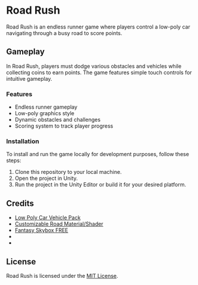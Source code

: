 # Road Rush

Road Rush is an endless runner game where players control a low-poly car navigating through a busy road to score points.

## Gameplay

In Road Rush, players must dodge various obstacles and vehicles while collecting coins to earn points. The game features simple touch controls for intuitive gameplay.

### Features

- Endless runner gameplay
- Low-poly graphics style
- Dynamic obstacles and challenges
- Scoring system to track player progress

### Installation

To install and run the game locally for development purposes, follow these steps:

1. Clone this repository to your local machine.
2. Open the project in Unity.
3. Run the project in the Unity Editor or build it for your desired platform.

## Credits

- [Low Poly Car Vehicle Pack](https://assetstore.unity.com/packages/3d/vehicles/land/low-poly-car-vehicle-pack-259182)
- [Customizable Road Material/Shader](https://assetstore.unity.com/packages/vfx/shaders/substances/customizable-road-material-shader-260181)
- [Fantasy Skybox FREE](https://assetstore.unity.com/packages/2d/textures-materials/sky/fantasy-skybox-free-18353)
- []()
- []()

## License

Road Rush is licensed under the [MIT License](LICENSE).

